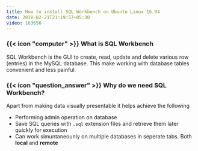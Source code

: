 ```yaml
---
title: How to install SQL Workbench on Ubuntu Linux 16.04
date: 2018-02-21T21:19:57+05:30
video: 163656
---
```


### {{< icon "computer" >}} What is SQL Workbench
SQL Workbench is the GUI to create, read, update and delete various row (entries) in the
MySQL database. This make working with database tables convenient and less painful.

### {{< icon "question_answer" >}} Why do we need SQL Workbench?
Apart from making data visually presentable it helps achieve the following

- Performing admin operation on database
- Save SQL queries with `.sql` extension files and retrieve them later quickly for execution
- Can work simuntaneounly on  multiple databases in seperate tabs. Both **local** and **remote**  
